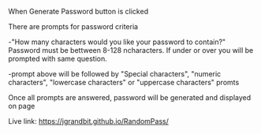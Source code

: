 When Generate Password button is clicked

There are prompts for password criteria

-"How many characters would you like your password to contain?" Password must be bettween 8-128 ncharacters. If under or over you will be prompted with same question.

-prompt above will be followed by "Special characters", "numeric characters", "lowercase characters" or "uppercase characters" promts

Once all prompts are answered, password will be generated and displayed on page

Live link: https://jgrandbit.github.io/RandomPass/
